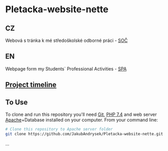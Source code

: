 # Pletacka-website-nette

## CZ
Webová s tránka k mé středoškolské odborné práci - [SOČ](http://www.soc.cz/)

## EN
Webpage form my Students` Professional Activities - [SPA](http://www.soc.cz/english/)

## [Project timeline](https://github.com/JakubAndrysek/Pletacka-website-nette/releases)

## To Use

To clone and run this repository you'll need [Git](https://git-scm.com),  [PHP 7.4](https://www.php.net/downloads.php) and web server [Apache](https://httpd.apache.org/download.cgi)+Database installed on your computer. From your command line:

```bash
# Clone this repository to Apache server folder
git clone https://github.com/JakubAndrysek/Pletacka-website-nette.git
``` 
...
